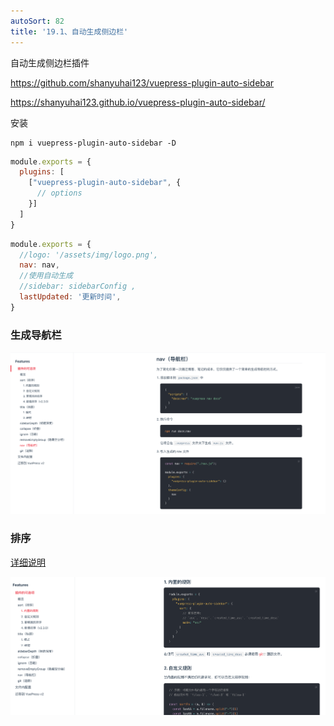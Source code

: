 ```yaml
---
autoSort: 82
title: '19.1、自动生成侧边栏'
---
```

自动生成侧边栏插件

https://github.com/shanyuhai123/vuepress-plugin-auto-sidebar

https://shanyuhai123.github.io/vuepress-plugin-auto-sidebar/



安装

```
npm i vuepress-plugin-auto-sidebar -D
```

```js
module.exports = {
  plugins: [
    ["vuepress-plugin-auto-sidebar", {
      // options
    }]
  ]
}
```



```js
module.exports = {
  //logo: '/assets/img/logo.png',
  nav: nav,
  //使用自动生成
  //sidebar: sidebarConfig ,
  lastUpdated: '更新时间',
}
```

### 生成导航栏

![image-20231207140629234](./images/image-20231207140629234.png)





### 排序

[详细说明](https://shanyuhai123.github.io/vuepress-plugin-auto-sidebar/zh/features/plugin-options.html#_1-%E5%86%85%E7%BD%AE%E7%9A%84%E8%A7%84%E5%88%99)

![image-20231207140759558](./images/image-20231207140759558.png)

